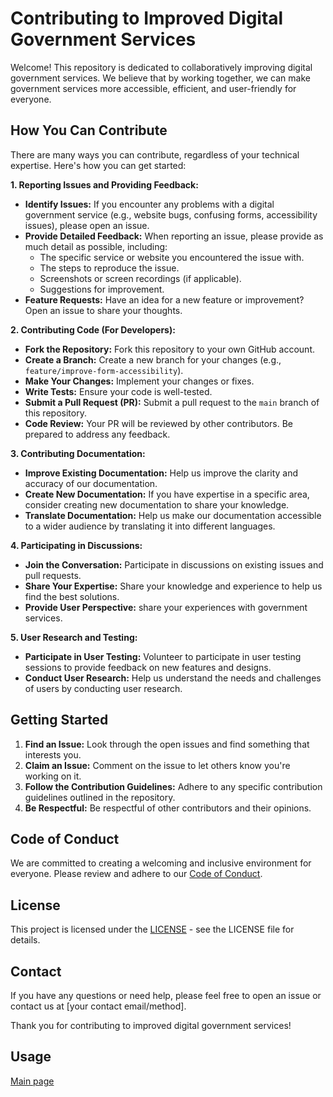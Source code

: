 # Contributing to Improved Digital Government Services

Welcome! This repository is dedicated to collaboratively improving digital government services. We believe that by working together, we can make government services more accessible, efficient, and user-friendly for everyone.

## How You Can Contribute

There are many ways you can contribute, regardless of your technical expertise. Here's how you can get started:

**1. Reporting Issues and Providing Feedback:**

* **Identify Issues:** If you encounter any problems with a digital government service (e.g., website bugs, confusing forms, accessibility issues), please open an issue.
* **Provide Detailed Feedback:** When reporting an issue, please provide as much detail as possible, including:
    * The specific service or website you encountered the issue with.
    * The steps to reproduce the issue.
    * Screenshots or screen recordings (if applicable).
    * Suggestions for improvement.
* **Feature Requests:** Have an idea for a new feature or improvement? Open an issue to share your thoughts.

**2. Contributing Code (For Developers):**

* **Fork the Repository:** Fork this repository to your own GitHub account.
* **Create a Branch:** Create a new branch for your changes (e.g., `feature/improve-form-accessibility`).
* **Make Your Changes:** Implement your changes or fixes.
* **Write Tests:** Ensure your code is well-tested.
* **Submit a Pull Request (PR):** Submit a pull request to the `main` branch of this repository.
* **Code Review:** Your PR will be reviewed by other contributors. Be prepared to address any feedback.

**3. Contributing Documentation:**

* **Improve Existing Documentation:** Help us improve the clarity and accuracy of our documentation.
* **Create New Documentation:** If you have expertise in a specific area, consider creating new documentation to share your knowledge.
* **Translate Documentation:** Help us make our documentation accessible to a wider audience by translating it into different languages.

**4. Participating in Discussions:**

* **Join the Conversation:** Participate in discussions on existing issues and pull requests.
* **Share Your Expertise:** Share your knowledge and experience to help us find the best solutions.
* **Provide User Perspective:** share your experiences with government services.

**5. User Research and Testing:**

* **Participate in User Testing:** Volunteer to participate in user testing sessions to provide feedback on new features and designs.
* **Conduct User Research:** Help us understand the needs and challenges of users by conducting user research.

## Getting Started

1.  **Find an Issue:** Look through the open issues and find something that interests you.
2.  **Claim an Issue:** Comment on the issue to let others know you're working on it.
3.  **Follow the Contribution Guidelines:** Adhere to any specific contribution guidelines outlined in the repository.
4.  **Be Respectful:** Be respectful of other contributors and their opinions.

## Code of Conduct

We are committed to creating a welcoming and inclusive environment for everyone. Please review and adhere to our [Code of Conduct](CODE_OF_CONDUCT.md).

## License

This project is licensed under the [LICENSE](LICENSE) - see the LICENSE file for details.

## Contact

If you have any questions or need help, please feel free to open an issue or contact us at [your contact email/method].

Thank you for contributing to improved digital government services!
## Usage

[Main page ](http://mycallai.github.io)
